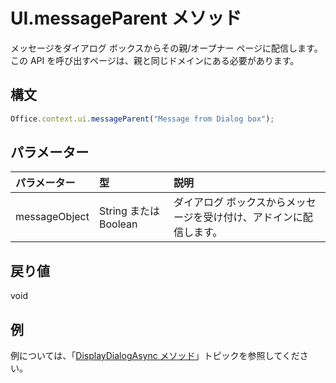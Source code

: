 # UI.messageParent メソッド

メッセージをダイアログ ボックスからその親/オープナー ページに配信します。 この API を呼び出すページは、親と同じドメインにある必要があります。 

## 構文

```js
Office.context.ui.messageParent("Message from Dialog box");
```

## パラメーター
| パラメーター    | 型   |説明|
|:---------------|:--------|:----------|
|messageObject|String または Boolean|ダイアログ ボックスからメッセージを受け付け、アドインに配信します。|

## 戻り値
void

## 例
例については、「[DisplayDialogAsync メソッド](officeui.displaydialogasync.md)」トピックを参照してください。

